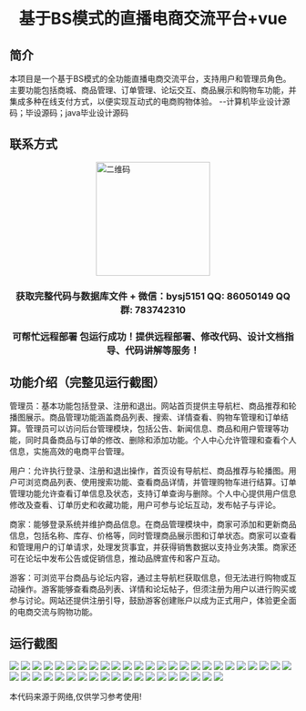 <p><h1 align="center">基于BS模式的直播电商交流平台+vue</h1></p>

## 简介
本项目是一个基于BS模式的全功能直播电商交流平台，支持用户和管理员角色。主要功能包括商城、商品管理、订单管理、论坛交互、商品展示和购物车功能，并集成多种在线支付方式，以便实现互动式的电商购物体验。    --计算机毕业设计源码；毕设源码；java毕业设计源码


## 联系方式
<img src="https://bs-1329754181.cos.ap-shanghai.myqcloud.com/wx.jpg" alt="二维码" style="display: block; margin: 0 auto;" width="200px">
<p><h3 align="center">获取完整代码与数据库文件 + 微信：bysj5151 QQ: 86050149 QQ群: 783742310</h3></p>
<p><h3 align="center">可帮忙远程部署 包运行成功！提供远程部署、修改代码、设计文档指导、代码讲解等服务！</h3></p>

## 功能介绍（完整见运行截图）
管理员：基本功能包括登录、注册和退出。网站首页提供主导航栏、商品推荐和轮播图展示。商品管理功能涵盖商品列表、搜索、详情查看、购物车管理和订单结算。管理员可以访问后台管理模块，包括公告、新闻信息、商品和用户管理等功能，同时具备商品与订单的修改、删除和添加功能。个人中心允许管理和查看个人信息，实施高效的电商平台管理。

用户：允许执行登录、注册和退出操作，首页设有导航栏、商品推荐与轮播图。用户可浏览商品列表、使用搜索功能、查看商品详情，并管理购物车进行结算。订单管理功能允许查看订单信息及状态，支持订单查询与删除。个人中心提供用户信息修改及查看、订单历史和收藏功能，用户可参与论坛互动，发布帖子与评论。

商家：能够登录系统并维护商品信息。在商品管理模块中，商家可添加和更新商品信息，包括名称、库存、价格等，同时管理商品展示图和订单状态。商家可以查看和管理用户的订单请求，处理发货事宜，并获得销售数据以支持业务决策。商家还可在论坛中发布公告或促销信息，推动品牌宣传和客户互动。

游客：可浏览平台商品与论坛内容，通过主导航栏获取信息，但无法进行购物或互动操作。游客能够查看商品列表、详情和论坛帖子，但须注册为用户以进行购买或参与讨论。网站还提供注册引导，鼓励游客创建账户以成为正式用户，体验更全面的电商交流与购物功能。


## 运行截图
![](https://bs-1329754181.cos.ap-shanghai.myqcloud.com/ssm/BasedOnBSModeLiveECommerceCommunicationPlatform/img/001.jpg)
![](https://bs-1329754181.cos.ap-shanghai.myqcloud.com/ssm/BasedOnBSModeLiveECommerceCommunicationPlatform/img/002.jpg)
![](https://bs-1329754181.cos.ap-shanghai.myqcloud.com/ssm/BasedOnBSModeLiveECommerceCommunicationPlatform/img/003.jpg)
![](https://bs-1329754181.cos.ap-shanghai.myqcloud.com/ssm/BasedOnBSModeLiveECommerceCommunicationPlatform/img/004.jpg)
![](https://bs-1329754181.cos.ap-shanghai.myqcloud.com/ssm/BasedOnBSModeLiveECommerceCommunicationPlatform/img/005.jpg)
![](https://bs-1329754181.cos.ap-shanghai.myqcloud.com/ssm/BasedOnBSModeLiveECommerceCommunicationPlatform/img/006.jpg)
![](https://bs-1329754181.cos.ap-shanghai.myqcloud.com/ssm/BasedOnBSModeLiveECommerceCommunicationPlatform/img/007.jpg)
![](https://bs-1329754181.cos.ap-shanghai.myqcloud.com/ssm/BasedOnBSModeLiveECommerceCommunicationPlatform/img/008.jpg)
![](https://bs-1329754181.cos.ap-shanghai.myqcloud.com/ssm/BasedOnBSModeLiveECommerceCommunicationPlatform/img/009.jpg)
![](https://bs-1329754181.cos.ap-shanghai.myqcloud.com/ssm/BasedOnBSModeLiveECommerceCommunicationPlatform/img/010.jpg)
![](https://bs-1329754181.cos.ap-shanghai.myqcloud.com/ssm/BasedOnBSModeLiveECommerceCommunicationPlatform/img/011.jpg)
![](https://bs-1329754181.cos.ap-shanghai.myqcloud.com/ssm/BasedOnBSModeLiveECommerceCommunicationPlatform/img/012.jpg)
![](https://bs-1329754181.cos.ap-shanghai.myqcloud.com/ssm/BasedOnBSModeLiveECommerceCommunicationPlatform/img/013.jpg)
![](https://bs-1329754181.cos.ap-shanghai.myqcloud.com/ssm/BasedOnBSModeLiveECommerceCommunicationPlatform/img/014.jpg)
![](https://bs-1329754181.cos.ap-shanghai.myqcloud.com/ssm/BasedOnBSModeLiveECommerceCommunicationPlatform/img/015.jpg)
![](https://bs-1329754181.cos.ap-shanghai.myqcloud.com/ssm/BasedOnBSModeLiveECommerceCommunicationPlatform/img/016.jpg)
![](https://bs-1329754181.cos.ap-shanghai.myqcloud.com/ssm/BasedOnBSModeLiveECommerceCommunicationPlatform/img/017.jpg)
![](https://bs-1329754181.cos.ap-shanghai.myqcloud.com/ssm/BasedOnBSModeLiveECommerceCommunicationPlatform/img/018.jpg)
![](https://bs-1329754181.cos.ap-shanghai.myqcloud.com/ssm/BasedOnBSModeLiveECommerceCommunicationPlatform/img/019.jpg)
![](https://bs-1329754181.cos.ap-shanghai.myqcloud.com/ssm/BasedOnBSModeLiveECommerceCommunicationPlatform/img/020.jpg)
![](https://bs-1329754181.cos.ap-shanghai.myqcloud.com/ssm/BasedOnBSModeLiveECommerceCommunicationPlatform/img/021.jpg)
![](https://bs-1329754181.cos.ap-shanghai.myqcloud.com/ssm/BasedOnBSModeLiveECommerceCommunicationPlatform/img/022.jpg)
![](https://bs-1329754181.cos.ap-shanghai.myqcloud.com/ssm/BasedOnBSModeLiveECommerceCommunicationPlatform/img/023.jpg)
![](https://bs-1329754181.cos.ap-shanghai.myqcloud.com/ssm/BasedOnBSModeLiveECommerceCommunicationPlatform/img/024.jpg)
![](https://bs-1329754181.cos.ap-shanghai.myqcloud.com/ssm/BasedOnBSModeLiveECommerceCommunicationPlatform/img/025.jpg)
![](https://bs-1329754181.cos.ap-shanghai.myqcloud.com/ssm/BasedOnBSModeLiveECommerceCommunicationPlatform/img/026.jpg)
![](https://bs-1329754181.cos.ap-shanghai.myqcloud.com/ssm/BasedOnBSModeLiveECommerceCommunicationPlatform/img/027.jpg)
![](https://bs-1329754181.cos.ap-shanghai.myqcloud.com/ssm/BasedOnBSModeLiveECommerceCommunicationPlatform/img/028.jpg)
![](https://bs-1329754181.cos.ap-shanghai.myqcloud.com/ssm/BasedOnBSModeLiveECommerceCommunicationPlatform/img/029.jpg)
![](https://bs-1329754181.cos.ap-shanghai.myqcloud.com/ssm/BasedOnBSModeLiveECommerceCommunicationPlatform/img/030.jpg)
![](https://bs-1329754181.cos.ap-shanghai.myqcloud.com/ssm/BasedOnBSModeLiveECommerceCommunicationPlatform/img/031.jpg)
![](https://bs-1329754181.cos.ap-shanghai.myqcloud.com/ssm/BasedOnBSModeLiveECommerceCommunicationPlatform/img/032.jpg)
![](https://bs-1329754181.cos.ap-shanghai.myqcloud.com/ssm/BasedOnBSModeLiveECommerceCommunicationPlatform/img/033.jpg)
![](https://bs-1329754181.cos.ap-shanghai.myqcloud.com/ssm/BasedOnBSModeLiveECommerceCommunicationPlatform/img/034.jpg)
![](https://bs-1329754181.cos.ap-shanghai.myqcloud.com/ssm/BasedOnBSModeLiveECommerceCommunicationPlatform/img/035.jpg)
![](https://bs-1329754181.cos.ap-shanghai.myqcloud.com/ssm/BasedOnBSModeLiveECommerceCommunicationPlatform/img/036.jpg)
![](https://bs-1329754181.cos.ap-shanghai.myqcloud.com/ssm/BasedOnBSModeLiveECommerceCommunicationPlatform/img/037.jpg)
![](https://bs-1329754181.cos.ap-shanghai.myqcloud.com/ssm/BasedOnBSModeLiveECommerceCommunicationPlatform/img/038.jpg)
![](https://bs-1329754181.cos.ap-shanghai.myqcloud.com/ssm/BasedOnBSModeLiveECommerceCommunicationPlatform/img/039.jpg)
![](https://bs-1329754181.cos.ap-shanghai.myqcloud.com/ssm/BasedOnBSModeLiveECommerceCommunicationPlatform/img/040.jpg)
![](https://bs-1329754181.cos.ap-shanghai.myqcloud.com/ssm/BasedOnBSModeLiveECommerceCommunicationPlatform/img/041.jpg)
![](https://bs-1329754181.cos.ap-shanghai.myqcloud.com/ssm/BasedOnBSModeLiveECommerceCommunicationPlatform/img/042.jpg)
![](https://bs-1329754181.cos.ap-shanghai.myqcloud.com/ssm/BasedOnBSModeLiveECommerceCommunicationPlatform/img/043.jpg)
![](https://bs-1329754181.cos.ap-shanghai.myqcloud.com/ssm/BasedOnBSModeLiveECommerceCommunicationPlatform/img/044.jpg)

<p>本代码来源于网络,仅供学习参考使用!</p>
